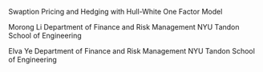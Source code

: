 Swaption Pricing and Hedging with Hull-White One Factor Model

Morong Li
Department of Finance and Risk Management
NYU Tandon School of Engineering

Elva Ye
Department of Finance and Risk Management
NYU Tandon School of Engineering

